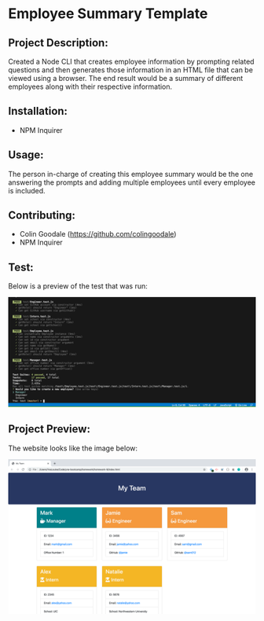 # Employee Summary Template

## Project Description:
Created a Node CLI that creates employee information by prompting related questions and then generates those information in an HTML file that can be viewed using a browser. The end result would be a summary of different employees along with their respective information.

## Installation:
* NPM Inquirer

## Usage:
The person in-charge of creating this employee summary would be the one answering the prompts and adding multiple employees until every employee is included.

## Contributing:
* Colin Goodale (https://github.com/colingoodale)
* NPM Inquirer

## Test:
Below is a preview of the test that was run:

![Test](./Assets/test.png)

## Project Preview:
The website looks like the image below:

![Preview](./Assets/preview.png)
